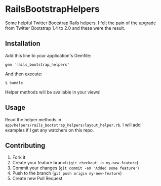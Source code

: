 # RailsBootstrapHelpers

Some helpful Twitter Bootstrap Rails helpers.  I felt the pain of the upgrade from Twitter Bootstrap 1.4 to 2.0 and these were the result.

## Installation

Add this line to your application's Gemfile:

    gem 'rails_bootstrap_helpers'

And then execute:

    $ bundle

Helper methods will be available in your views!

## Usage

Read the helper methods in `app/helpers/rails_bootstrap_helpers/layout_helper.rb`.  I will add examples if I get any watchers on this repo.

## Contributing

1. Fork it
2. Create your feature branch (`git checkout -b my-new-feature`)
3. Commit your changes (`git commit -am 'Added some feature'`)
4. Push to the branch (`git push origin my-new-feature`)
5. Create new Pull Request
